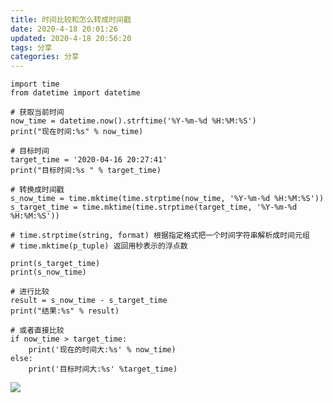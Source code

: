 ```yaml
---
title: 时间比较和怎么转成时间戳
date: 2020-4-18 20:01:26
updated: 2020-4-18 20:56:20
tags: 分享
categories: 分享
---
```



    import time
    from datetime import datetime
    
    # 获取当前时间
    now_time = datetime.now().strftime('%Y-%m-%d %H:%M:%S')
    print("现在时间:%s" % now_time)
    
    # 目标时间
    target_time = '2020-04-16 20:27:41'
    print("目标时间:%s " % target_time)
    
    # 转换成时间戳
    s_now_time = time.mktime(time.strptime(now_time, '%Y-%m-%d %H:%M:%S'))
    s_target_time = time.mktime(time.strptime(target_time, '%Y-%m-%d %H:%M:%S'))
    
    # time.strptime(string, format) 根据指定格式把一个时间字符串解析成时间元组
    # time.mktime(p_tuple) 返回用秒表示的浮点数
    
    print(s_target_time)
    print(s_now_time)
    
    # 进行比较
    result = s_now_time - s_target_time
    print("结果:%s" % result)
    
    # 或者直接比较
    if now_time > target_time:
        print('现在的时间大:%s' % now_time)
    else:
        print('目标时间大:%s' %target_time)

![](1.PNG)